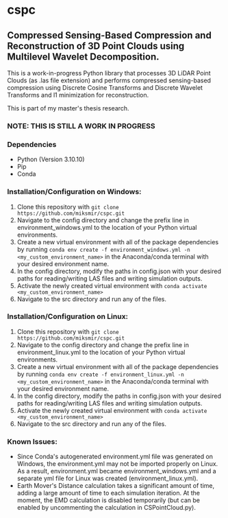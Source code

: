 # cspc
## Compressed Sensing-Based Compression and Reconstruction of 3D Point Clouds using Multilevel Wavelet Decomposition.

<p> This is a work-in-progress Python library that processes 3D LiDAR Point Clouds (as .las file extension)
and performs compressed sensing-based compression using Discrete Cosine Transforms and Discrete Wavelet
Transforms and l1 minimization for reconstruction. </p>

This is part of my master's thesis research.

### NOTE: THIS IS STILL A WORK IN PROGRESS

### Dependencies
- Python (Version 3.10.10)
- Pip
- Conda

### Installation/Configuration on Windows:
1. Clone this repository with `git clone https://github.com/miksmir/cspc.git`
2. Navigate to the config directory and change the prefix line in environment_windows.yml to the location of your Python virtual environments.
3. Create a new virtual environment with all of the package dependencies by running `conda env create -f environment_windows.yml -n <my_custom_environment_name>` in the Anaconda/conda terminal with your desired environment name.
4. In the config directory, modify the paths in config.json with your desired paths for reading/writing LAS files and writing simulation outputs.
5. Activate the newly created virtual environment with `conda activate <my_custom_environment_name>`
6. Navigate to the src directory and run any of the files.

### Installation/Configuration on Linux:
1. Clone this repository with `git clone https://github.com/miksmir/cspc.git`
2. Navigate to the config directory and change the prefix line in environment_linux.yml to the location of your Python virtual environments.
3. Create a new virtual environment with all of the package dependencies by running `conda env create -f environment_linux.yml -n <my_custom_environment_name>` in the Anaconda/conda terminal with your desired environment name.
4. In the config directory, modify the paths in config.json with your desired paths for reading/writing LAS files and writing simulation outputs.
5. Activate the newly created virtual environment with `conda activate <my_custom_environment_name>`
6. Navigate to the src directory and run any of the files.

### Known Issues:
- Since Conda's autogenerated environment.yml file was generated on Windows, the environment.yml may not be imported properly on Linux. As a result, environment.yml became environment_windows.yml and a separate yml file for Linux was created (environment_linux.yml).
- Earth Mover's Distance calculation takes a significant amount of time, adding a large amount of time to each simulation iteration. At the moment, the EMD calculation is disabled temporarily (but can be enabled by uncommenting the calculation in CSPointCloud.py).
